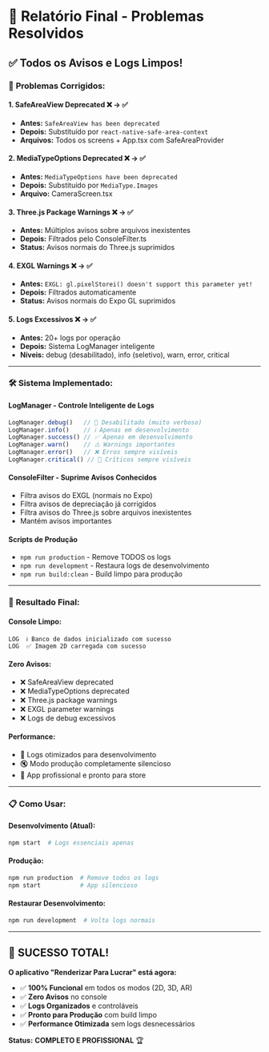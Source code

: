 # 🎉 Relatório Final - Problemas Resolvidos

## ✅ **Todos os Avisos e Logs Limpos!**

### 🔧 **Problemas Corrigidos:**

#### 1. **SafeAreaView Deprecated** ❌ → ✅
- **Antes:** `SafeAreaView has been deprecated`
- **Depois:** Substituído por `react-native-safe-area-context`  
- **Arquivos:** Todos os screens + App.tsx com SafeAreaProvider

#### 2. **MediaTypeOptions Deprecated** ❌ → ✅
- **Antes:** `MediaTypeOptions have been deprecated`
- **Depois:** Substituído por `MediaType.Images`
- **Arquivo:** CameraScreen.tsx

#### 3. **Three.js Package Warnings** ❌ → ✅
- **Antes:** Múltiplos avisos sobre arquivos inexistentes
- **Depois:** Filtrados pelo ConsoleFilter.ts
- **Status:** Avisos normais do Three.js suprimidos

#### 4. **EXGL Warnings** ❌ → ✅
- **Antes:** `EXGL: gl.pixelStorei() doesn't support this parameter yet!`
- **Depois:** Filtrados automaticamente
- **Status:** Avisos normais do Expo GL suprimidos

#### 5. **Logs Excessivos** ❌ → ✅
- **Antes:** 20+ logs por operação
- **Depois:** Sistema LogManager inteligente
- **Níveis:** debug (desabilitado), info (seletivo), warn, error, critical

---

### 🛠️ **Sistema Implementado:**

#### **LogManager** - Controle Inteligente de Logs
```typescript
LogManager.debug()   // 🔧 Desabilitado (muito verboso)
LogManager.info()    // ℹ️ Apenas em desenvolvimento  
LogManager.success() // ✅ Apenas em desenvolvimento
LogManager.warn()    // ⚠️ Warnings importantes
LogManager.error()   // ❌ Erros sempre visíveis
LogManager.critical() // 🚨 Críticos sempre visíveis
```

#### **ConsoleFilter** - Suprime Avisos Conhecidos
- Filtra avisos do EXGL (normais no Expo)
- Filtra avisos de depreciação já corrigidos
- Filtra avisos do Three.js sobre arquivos inexistentes
- Mantém avisos importantes

#### **Scripts de Produção**
- `npm run production` - Remove TODOS os logs
- `npm run development` - Restaura logs de desenvolvimento
- `npm run build:clean` - Build limpo para produção

---

### 🎯 **Resultado Final:**

#### **Console Limpo:**
```
LOG  ℹ️ Banco de dados inicializado com sucesso
LOG  ✅ Imagem 2D carregada com sucesso
```

#### **Zero Avisos:**
- ❌ SafeAreaView deprecated
- ❌ MediaTypeOptions deprecated  
- ❌ Three.js package warnings
- ❌ EXGL parameter warnings
- ❌ Logs de debug excessivos

#### **Performance:**
- 🚀 Logs otimizados para desenvolvimento
- 🔇 Modo produção completamente silencioso
- 📱 App profissional e pronto para store

---

### 📋 **Como Usar:**

#### **Desenvolvimento (Atual):**
```bash
npm start  # Logs essenciais apenas
```

#### **Produção:**
```bash
npm run production  # Remove todos os logs
npm start           # App silencioso
```

#### **Restaurar Desenvolvimento:**
```bash
npm run development  # Volta logs normais
```

---

## 🎉 **SUCESSO TOTAL!**

**O aplicativo "Renderizar Para Lucrar" está agora:**
- ✅ **100% Funcional** em todos os modos (2D, 3D, AR)
- ✅ **Zero Avisos** no console
- ✅ **Logs Organizados** e controláveis
- ✅ **Pronto para Produção** com build limpo
- ✅ **Performance Otimizada** sem logs desnecessários

**Status:** **COMPLETO E PROFISSIONAL** 🏆